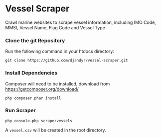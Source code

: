 Vessel Scraper
========================

Crawl marine websites to scrape vessel information, including IMO Code, MMSI, Vessel Name, Flag Code and Vessel Type

### Clone the git Repository

Run the following command in your htdocs directory:

```
git clone https://github.com/djandyr/vessel-scraper.git
```    

### Install Dependencies

Composer will need to be installed, download from https://getcomposer.org/download/

```
php composer.phar install
```

### Run Scraper

```
php console.php scrape:vessels
```

A `vessel.csv` will be created in the root directory.
